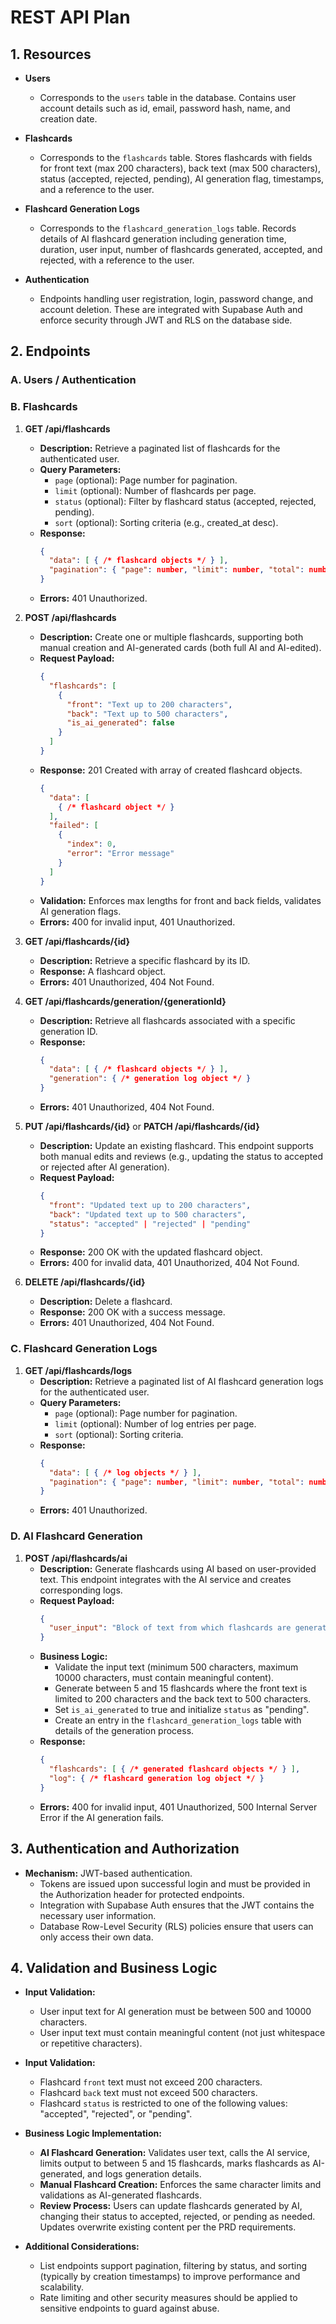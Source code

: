 # REST API Plan

## 1. Resources

- **Users**
  - Corresponds to the `users` table in the database. Contains user account details such as id, email, password hash, name, and creation date.

- **Flashcards**
  - Corresponds to the `flashcards` table. Stores flashcards with fields for front text (max 200 characters), back text (max 500 characters), status (accepted, rejected, pending), AI generation flag, timestamps, and a reference to the user.

- **Flashcard Generation Logs**
  - Corresponds to the `flashcard_generation_logs` table. Records details of AI flashcard generation including generation time, duration, user input, number of flashcards generated, accepted, and rejected, with a reference to the user.

- **Authentication**
  - Endpoints handling user registration, login, password change, and account deletion. These are integrated with Supabase Auth and enforce security through JWT and RLS on the database side.

## 2. Endpoints

### A. Users / Authentication

### B. Flashcards

1. **GET /api/flashcards**
   - **Description:** Retrieve a paginated list of flashcards for the authenticated user.
   - **Query Parameters:**
     - `page` (optional): Page number for pagination.
     - `limit` (optional): Number of flashcards per page.
     - `status` (optional): Filter by flashcard status (accepted, rejected, pending).
     - `sort` (optional): Sorting criteria (e.g., created_at desc).
   - **Response:**
     ```json
     {
       "data": [ { /* flashcard objects */ } ],
       "pagination": { "page": number, "limit": number, "total": number }
     }
     ```
   - **Errors:** 401 Unauthorized.

2. **POST /api/flashcards**
   - **Description:** Create one or multiple flashcards, supporting both manual creation and AI-generated cards (both full AI and AI-edited).
   - **Request Payload:**
     ```json
     {
       "flashcards": [
         {
           "front": "Text up to 200 characters",
           "back": "Text up to 500 characters",
           "is_ai_generated": false
         }
       ]
     }
     ```
   - **Response:** 201 Created with array of created flashcard objects.
     ```json
     {
       "data": [
         { /* flashcard object */ }
       ],
       "failed": [
         {
           "index": 0,
           "error": "Error message"
         }
       ]
     }
     ```
   - **Validation:** Enforces max lengths for front and back fields, validates AI generation flags.
   - **Errors:** 400 for invalid input, 401 Unauthorized.

3. **GET /api/flashcards/{id}**
   - **Description:** Retrieve a specific flashcard by its ID.
   - **Response:** A flashcard object.
   - **Errors:** 401 Unauthorized, 404 Not Found.

4. **GET /api/flashcards/generation/{generationId}**
   - **Description:** Retrieve all flashcards associated with a specific generation ID.
   - **Response:**
     ```json
     {
       "data": [ { /* flashcard objects */ } ],
       "generation": { /* generation log object */ }
     }
     ```
   - **Errors:** 401 Unauthorized, 404 Not Found.

5. **PUT /api/flashcards/{id}** or **PATCH /api/flashcards/{id}**
   - **Description:** Update an existing flashcard. This endpoint supports both manual edits and reviews (e.g., updating the status to accepted or rejected after AI generation).
   - **Request Payload:**
     ```json
     {
       "front": "Updated text up to 200 characters",
       "back": "Updated text up to 500 characters",
       "status": "accepted" | "rejected" | "pending"
     }
     ```
   - **Response:** 200 OK with the updated flashcard object.
   - **Errors:** 400 for invalid data, 401 Unauthorized, 404 Not Found.

6. **DELETE /api/flashcards/{id}**
   - **Description:** Delete a flashcard.
   - **Response:** 200 OK with a success message.
   - **Errors:** 401 Unauthorized, 404 Not Found.

### C. Flashcard Generation Logs

1. **GET /api/flashcards/logs**
   - **Description:** Retrieve a paginated list of AI flashcard generation logs for the authenticated user.
   - **Query Parameters:**
     - `page` (optional): Page number for pagination.
     - `limit` (optional): Number of log entries per page.
     - `sort` (optional): Sorting criteria.
   - **Response:**
     ```json
     {
       "data": [ { /* log objects */ } ],
       "pagination": { "page": number, "limit": number, "total": number }
     }
     ```
   - **Errors:** 401 Unauthorized.

### D. AI Flashcard Generation

1. **POST /api/flashcards/ai**
   - **Description:** Generate flashcards using AI based on user-provided text. This endpoint integrates with the AI service and creates corresponding logs.
   - **Request Payload:**
     ```json
     {
       "user_input": "Block of text from which flashcards are generated"
     }
     ```
   - **Business Logic:**
     - Validate the input text (minimum 500 characters, maximum 10000 characters, must contain meaningful content).
     - Generate between 5 and 15 flashcards where the front text is limited to 200 characters and the back text to 500 characters.
     - Set `is_ai_generated` to true and initialize `status` as "pending".
     - Create an entry in the `flashcard_generation_logs` table with details of the generation process.
   - **Response:**
     ```json
     {
       "flashcards": [ { /* generated flashcard objects */ } ],
       "log": { /* flashcard generation log object */ }
     }
     ```
   - **Errors:** 400 for invalid input, 401 Unauthorized, 500 Internal Server Error if the AI generation fails.

## 3. Authentication and Authorization

- **Mechanism:** JWT-based authentication.
  - Tokens are issued upon successful login and must be provided in the Authorization header for protected endpoints.
  - Integration with Supabase Auth ensures that the JWT contains the necessary user information.
  - Database Row-Level Security (RLS) policies ensure that users can only access their own data.

## 4. Validation and Business Logic

- **Input Validation:**
  - User input text for AI generation must be between 500 and 10000 characters.
  - User input text must contain meaningful content (not just whitespace or repetitive characters).

- **Input Validation:**
  - Flashcard `front` text must not exceed 200 characters.
  - Flashcard `back` text must not exceed 500 characters.
  - Flashcard `status` is restricted to one of the following values: "accepted", "rejected", or "pending".

- **Business Logic Implementation:**
  - **AI Flashcard Generation:** Validates user text, calls the AI service, limits output to between 5 and 15 flashcards, marks flashcards as AI-generated, and logs generation details.
  - **Manual Flashcard Creation:** Enforces the same character limits and validations as AI-generated flashcards.
  - **Review Process:** Users can update flashcards generated by AI, changing their status to accepted, rejected, or pending as needed. Updates overwrite existing content per the PRD requirements.

- **Additional Considerations:**
  - List endpoints support pagination, filtering by status, and sorting (typically by creation timestamps) to improve performance and scalability.
  - Rate limiting and other security measures should be applied to sensitive endpoints to guard against abuse. 